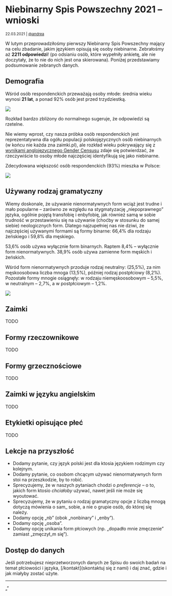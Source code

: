 # Niebinarny Spis Powszechny 2021 – wnioski

<small>22.03.2021 | [@andrea](/@andrea)</small>

W lutym przeprowadziłośmy pierwszy Niebinarny Spis Powszechny mający na celu zbadanie,
jakim językiem opisują się osoby niebinarne.
Zebrałośmy aż **2211 odpowiedzi**!
(po odsianiu osób, które wypełniły ankietę, ale nie doczytały, że to nie do nich jest ona skierowana).
Poniżej przedstawiamy podsumowanie zebranych danych.

## Demografia

Wśród osób respondenckich przeważają osoby młode: średnia wieku wynosi **21 lat**,
a ponad 92% osób jest przed trzydziestką.

![](/img/spis-pl-2021/wiek-histogram.png)

Rozkład bardzo zbliżony do normalnego sugeruje, że odpowiedzi są rzetelne.

Nie wiemy wprost, czy nasza próbka osób respondenckich
jest reprezentatywna dla ogółu populacji polskojęzycznych osób niebinarnych (w końcu nie każda zna zaimki.pl),
ale rozkład wieku pokrywający się z [wynikami anglojęzycznego Gender Censusu](https://gendercensus.com/results/2020-enby-and-age/)
zdaje się potwierdzać, że rzeczywiście to osoby młode najczęściej identyfikują się jako niebinarne.

Zdecydowana większość osób respondenckich (93%) mieszka w Polsce:

![](/img/spis-pl-2021/zamieszkanie.png)

## Używany rodzaj gramatyczny

Wiemy doskonale, że używanie nienormatywnych form wciąż jest trudne i mało popularne
– zarówno ze względu na stygmatyzację „niepoprawnego” języka, ogólnie pojętą transfobię i enbyfobię,
jak również samą w sobie trudność w przestawieniu się na używanie (choćby w stosunku do samej siebie) neologicznych form. 
Dlatego najzupełniej nas nie dziwi, że najczęściej używanymi formami są formy binarne: 66,4% dla rodzaju żeńskiego i 59,8% dla męskiego.

53,6% osób używa wyłącznie form binarnych. Raptem 8,4% – wyłącznie form nienormatywnych.
38,9% osób używa zamienne form męskich i żeńskich. 

Wśród form nienormatywnych przoduje rodzaj neutralny: (25,5%), za nim męskoosobowa liczba mnoga (13,5%), później rodzaj postpłciowy (8,2%).
Pozostałe formy mnogie osiągnęły: w rodzaju niemęskoosobowym – 5,5%, w neutralnym – 2,7%, a w postpłciowym – 1,2%.

![](/img/spis-pl-2021/rodzaj.png)

## Zaimki

TODO

## Formy rzeczownikowe

TODO

## Formy grzecznościowe

TODO

## Zaimki w języku angielskim

TODO

## Etykietki opisujące płeć

TODO

## Lekcje na przyszłość

 - Dodamy pytanie, czy język polski jest dla ktosia językiem rodzimym czy kolejnym.
 - Dodamy pytanie, co osobom chcącym używać nienormatywnych form stoi na przeszkodzie, by to robić.
 - Sprecyzujemy, że w naszych pytaniach chodzi o _preferencje_ – o to, jakich form ktosio _chciałoby_ używać, nawet jeśli nie może się wyoutować.
 - Sprecyzujemy, że w pytaniu o rodzaj gramatyczny opcje z liczbą mnogą dotyczą mówienia o sam_ sobie, a nie o grupie osób, do której się należy.
 - Dodamy opcję „nb” (obok „nonbinary” i „enby”).
 - Dodamy opcję „osoba”.
 - Dodamy opcję unikania form płciowych (np. „dopadło mnie zmęczenie” zamiast „zmęczył_m się”).

## Dostęp do danych

Jeśli potrzebujesz nieprzetworzonych danych ze Spisu do swoich badań na temat płciowości i języka,
[/kontakt](skontaktuj się z nami) i daj znać, gdzie i jak miałyby zostać użyte.

---

„”
